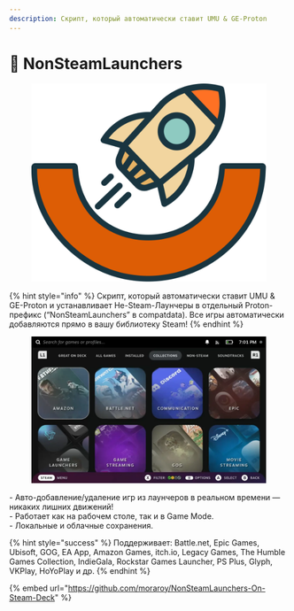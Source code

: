 ```yaml
---
description: Скрипт, который автоматически ставит UMU & GE-Proton
---
```


# 🚀 NonSteamLaunchers

<figure><img src="https://github.com/cchrkk/NSLOSD-DL/raw/main/logo.svg" alt=""><figcaption></figcaption></figure>

{% hint style="info" %}
Скрипт, который автоматически ставит UMU & GE-Proton и устанавливает Не-Steam-Лаунчеры в отдельный Proton-префикс (“NonSteamLaunchers” в compatdata). Все игры автоматически добавляются прямо в вашу библиотеку Steam!
{% endhint %}

<div align="center"><figure><img src="../../../.gitbook/assets/image (12).png" alt=""><figcaption></figcaption></figure></div>



\- Авто-добавление/удаление игр из лаунчеров в реальном времени — никаких лишних движений!\
\- Работает как на рабочем столе, так и в Game Mode.\
\- Локальные и облачные сохранения.

{% hint style="success" %}
Поддерживает: Battle.net, Epic Games, Ubisoft, GOG, EA App, Amazon Games, itch.io, Legacy Games, The Humble Games Collection, IndieGala, Rockstar Games Launcher, PS Plus, Glyph, VKPlay, HoYoPlay и др.
{% endhint %}

{% embed url="https://github.com/moraroy/NonSteamLaunchers-On-Steam-Deck" %}
